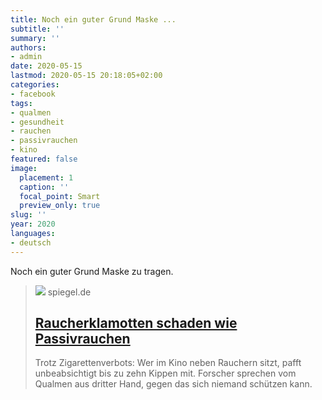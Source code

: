 ```yaml
---
title: Noch ein guter Grund Maske ...
subtitle: ''
summary: ''
authors:
- admin
date: 2020-05-15
lastmod: 2020-05-15 20:18:05+02:00
categories:
- facebook
tags:
- qualmen
- gesundheit
- rauchen
- passivrauchen
- kino
featured: false
image:
  placement: 1
  caption: ''
  focal_point: Smart
  preview_only: true
slug: ''
year: 2020
languages:
- deutsch
---
```


Noch ein guter Grund Maske zu tragen.
> [![](https://cdn.prod.www.spiegel.de/images/d87e2cd9-ecfa-438f-9974-d1bc102682e5_w1200_r1.778_fpx62.65_fpy50.jpg)](https://www.spiegel.de/wissenschaft/mensch/krebsrisiko-raucherklamotten-schaden-wie-passivrauchen-a-af192912-3984-4f92-bdf6-53dfaa2ab8f3)
> spiegel.de
> ## [Raucherklamotten schaden wie Passivrauchen](https://www.spiegel.de/wissenschaft/mensch/krebsrisiko-raucherklamotten-schaden-wie-passivrauchen-a-af192912-3984-4f92-bdf6-53dfaa2ab8f3)
>
>Trotz Zigarettenverbots: Wer im Kino neben Rauchern sitzt, pafft unbeabsichtigt bis zu zehn Kippen mit. Forscher sprechen vom Qualmen aus dritter Hand, gegen das sich niemand schützen kann.